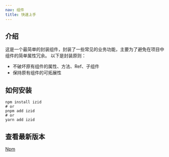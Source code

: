 ```yaml
---
nav: 组件
title: 快速上手
---
```


## 介绍
这是一个最简单的封装组件，封装了一些常见的业务功能，主要为了避免在项目中组件的简单属性冗余。
以下是封装原则：
* 不破坏原有组件的属性、方法、Ref、子组件
* 保持原有组件的可拓展性

## 如何安装

```shell
npm install izid
# or
pnpm add izid
# or
yarn add izid
```
## 查看最新版本
[Npm](https://www.npmjs.com/package/izid)
